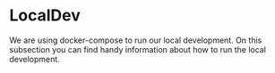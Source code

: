 # LocalDev

We are using docker-compose to run our local development. On this
subsection you can find handy information about how to run the local development.
